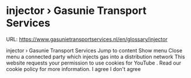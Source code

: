 # injector › Gasunie Transport Services

URL: https://www.gasunietransportservices.nl/en/glossary/injector

injector › Gasunie Transport Services
Jump to content
Show menu
Close menu
a
connected party
which injects
gas
into a
distribution network
This website requests your permission to use cookies for
YouTube
. Read our
cookie policy
for more information.
I agree
I don't agree